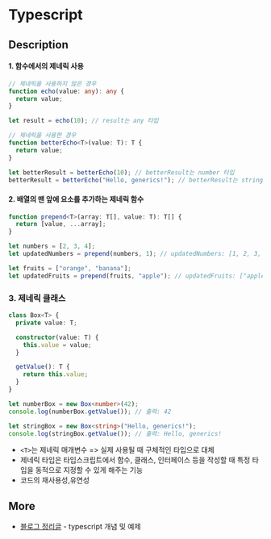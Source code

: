 # Typescript

## Description

#### 1. 함수에서의 제네릭 사용

```typescript
// 제네릭을 사용하지 않은 경우
function echo(value: any): any {
  return value;
}

let result = echo(10); // result는 any 타입

// 제네릭을 사용한 경우
function betterEcho<T>(value: T): T {
  return value;
}

let betterResult = betterEcho(10); // betterResult는 number 타입
betterResult = betterEcho("Hello, generics!"); // betterResult는 string 타입
```

#### 2. 배열의 맨 앞에 요소를 추가하는 제네릭 함수

```typescript
function prepend<T>(array: T[], value: T): T[] {
  return [value, ...array];
}

let numbers = [2, 3, 4];
let updatedNumbers = prepend(numbers, 1); // updatedNumbers: [1, 2, 3, 4]

let fruits = ["orange", "banana"];
let updatedFruits = prepend(fruits, "apple"); // updatedFruits: ["apple", "orange", "banana"]
```

### 3. 제네릭 클래스

```typescript
class Box<T> {
  private value: T;

  constructor(value: T) {
    this.value = value;
  }

  getValue(): T {
    return this.value;
  }
}

let numberBox = new Box<number>(42);
console.log(numberBox.getValue()); // 출력: 42

let stringBox = new Box<string>("Hello, generics!");
console.log(stringBox.getValue()); // 출력: Hello, generics!
```

- `<T>`는 제네릭 매개변수 => 실제 사용될 때 구체적인 타입으로 대체
- 제네릭 타입은 타입스크립트에서 함수, 클래스, 인터페이스 등을 작성할 때 특정 타입을 동적으로 지정할 수 있게 해주는 기능
- 코드의 재사용성,유연성

## More

- [블로그 정리글](https://blog.naver.com/zhwltlr/223121753347) - typescript 개념 및 예제
